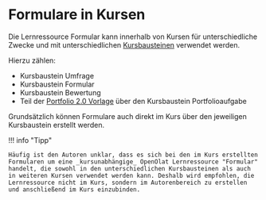 # Formulare in Kursen

Die Lernressource Formular kann innerhalb von Kursen für unterschiedliche Zwecke und mit unterschiedlichen [Kursbausteinen](../course_elements/Assessment.de.md) verwendet werden.

Hierzu zählen:

* Kursbaustein Umfrage
* Kursbaustein Formular
* Kursbaustein Bewertung
* Teil der [Portfolio 2.0 Vorlage](../portfolio/Portfolio_template_Creation.de.md) über den Kursbaustein Portfolioaufgabe

Grundsätzlich können Formulare auch direkt im Kurs über den jeweiligen Kursbaustein erstellt werden.

!!! info "Tipp"

    Häufig ist den Autoren unklar, dass es sich bei den im Kurs erstellten Formularen um eine _kursunabhängige_ OpenOlat Lernressource "Formular" handelt, die sowohl in den unterschiedlichen Kursbausteinen als auch in weiteren Kursen verwendet werden kann. Deshalb wird empfohlen, die Lernressource nicht im Kurs, sondern im Autorenbereich zu erstellen und anschließend im Kurs einzubinden.
